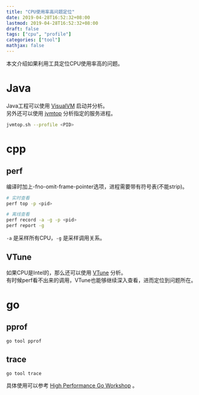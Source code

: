 ```yaml
---
title: "CPU使用率高问题定位"
date: 2019-04-28T16:52:32+08:00
lastmod: 2019-04-28T16:52:32+08:00
draft: false
tags: ["cpu", "profile"]
categories: ["tool"]
mathjax: false
---
```


本文介绍如果利用工具定位CPU使用率高的问题。  
<!--more-->

# Java
Java工程可以使用 [VisualVM](https://visualvm.github.io/) 启动并分析。  
另外还可以使用 [jvmtop](https://github.com/patric-r/jvmtop) 分析指定的服务进程。  
```sh
jvmtop.sh --profile <PID>
```

# cpp
## perf
编译时加上-fno-omit-frame-pointer选项，进程需要带有符号表(不能strip)。  
```sh
# 实时查看
perf top -p <pid>

# 离线查看
perf record -a -g -p <pid>
perf report -g 
```
`-a` 是采样所有CPU，`-g` 是采样调用关系。  

## VTune
如果CPU是Intel的，那么还可以使用 [VTune](https://software.intel.com/en-us/vtune/choose-download#standalone) 分析。  
有时候perf看不出来的调用，VTune也能够继续深入查看，进而定位到问题所在。  

# go
## pprof
`go tool pprof`

## trace
`go tool trace`

具体使用可以参考 [High Performance Go Workshop](https://dave.cheney.net/high-performance-go-workshop/gopherchina-2019.html) 。  
